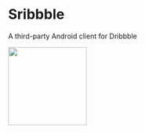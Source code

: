 # Sribbble
A third-party Android client for Dribbble

<a href="https://play.google.com/store/apps/details?id=com.sugarac.sribbble" target="_blank" alt="Download from Google Play">
  <img src="https://moodysequipment.com/wp-content/uploads/2017/01/google-play-logo.jpg" width=160>
</a>
